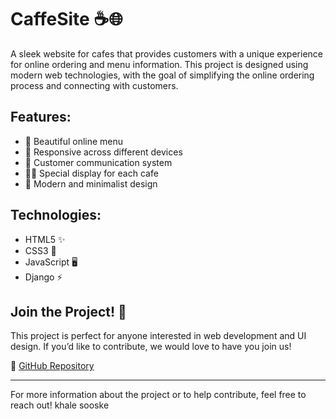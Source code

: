 # CaffeSite ☕️🌐

A sleek website for cafes that provides customers with a unique experience for online ordering and menu information. This project is designed using modern web technologies, with the goal of simplifying the online ordering process and connecting with customers.

## Features:
- 🍰 Beautiful online menu
- 📱 Responsive across different devices
- 💬 Customer communication system
- 🧑‍🍳 Special display for each cafe
- 🎨 Modern and minimalist design

## Technologies:
- HTML5 ✨
- CSS3 🎨
- JavaScript 🖥️
- Django ⚡️

## Join the Project! 🚀
This project is perfect for anyone interested in web development and UI design. If you’d like to contribute, we would love to have you join us!

🔗 [GitHub Repository](https://github.com/ArianGhaderi99/CaffeSite)

---

For more information about the project or to help contribute, feel free to reach out!
 khale sooske